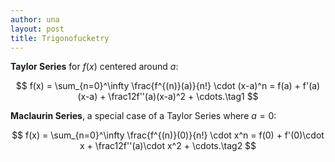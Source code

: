 ```yaml
---
author: una
layout: post
title: Trigonofucketry
---
```


**Taylor Series** for $f(x)$ centered around $a$:

$$ f(x) = \sum_{n=0}^\infty \frac{f^{(n)}(a)}{n!} \cdot (x-a)^n = f(a) +
f'(a)(x-a) + \frac12f''(a)(x-a)^2 + \cdots.\tag1 $$

**Maclaurin Series**, a special case of a Taylor Series where $a=0$:

$$ f(x) = \sum_{n=0}^\infty \frac{f^{(n)}(0)}{n!} \cdot x^n = f(0) +
f'(0)\cdot x + \frac12f''(a)\cdot x^2 + \cdots.\tag2 $$
